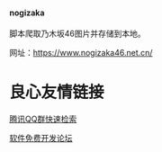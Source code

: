 #### nogizaka

脚本爬取乃木坂46图片并存储到本地。

网址：https://www.nogizaka46.net.cn/


 # 良心友情链接

[腾讯QQ群快速检索](http://u.720life.cn/s/8cf73f7c)

[软件免费开发论坛](http://u.720life.cn/s/bbb01dc0)